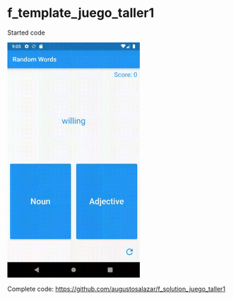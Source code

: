 # f_template_juego_taller1

Started code

<img src="demo.gif" width="300" />

Complete code:
https://github.com/augustosalazar/f_solution_juego_taller1
